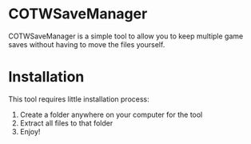 # COTWSaveManager

COTWSaveManager is a simple tool to allow you to keep multiple game saves without having to move the files yourself.

# Installation

This tool requires little installation process:
1) Create a folder anywhere on your computer for the tool
2) Extract all files to that folder
3) Enjoy!
